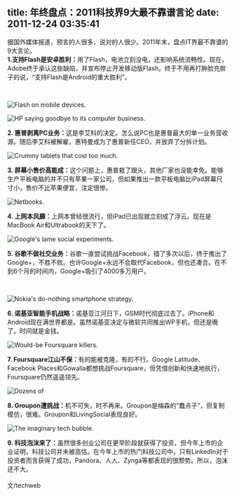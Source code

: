 title: 年终盘点：2011科技界9大最不靠谱言论
date: 2011-12-24 03:35:41
---

<p style="margin-top:0px;margin-bottom:1em;padding-top:0px;padding-right:0px;padding-bottom:0px;padding-left:0px;">
	据国外媒体报道，预言的人很多，说对的人很少。2011年末，盘点IT界最不靠谱的9大言论。<br style="margin-top:0px;margin-right:0px;margin-bottom:0px;margin-left:0px;padding-top:0px;padding-right:0px;padding-bottom:0px;padding-left:0px;" />
<strong style="margin-top:0px;margin-right:0px;margin-bottom:0px;margin-left:0px;padding-top:0px;padding-right:0px;padding-bottom:0px;padding-left:0px;">1.支持Flash是安卓胜利：</strong>用了Flash，电池立刻没电，还影响系统流畅性。现在，Adobe终于承认这些缺陷，并宣布停止开发移动版Flash。终于不用再打肿脸充胖子的说，“支持Flash是Android的重大胜利”。
</p>
<p style="margin-top:0px;margin-bottom:1em;padding-top:0px;padding-right:0px;padding-bottom:0px;padding-left:0px;">
	<br />
</p>
<p style="margin-top:0px;margin-bottom:1em;padding-top:0px;padding-right:0px;padding-bottom:0px;padding-left:0px;">
	<img alt="Flash on mobile devices." src="http://img.cnbeta.com/newsimg/111223/23433401502796060.jpg" border="0" style="margin-top:0px;margin-right:0px;margin-bottom:0px;margin-left:0px;padding-top:0px;padding-right:0px;padding-bottom:0px;padding-left:0px;border-style:initial;border-color:initial;" />
</p>
<p style="margin-top:0px;margin-bottom:1em;padding-top:0px;padding-right:0px;padding-bottom:0px;padding-left:0px;">
	<img alt="HP saying goodbye to its computer business." src="http://img.cnbeta.com/newsimg/111223/2343341164445211.jpg" border="0" style="margin-top:0px;margin-right:0px;margin-bottom:0px;margin-left:0px;padding-top:0px;padding-right:0px;padding-bottom:0px;padding-left:0px;border-style:initial;border-color:initial;" />
</p>
<p style="margin-top:0px;margin-bottom:1em;padding-top:0px;padding-right:0px;padding-bottom:0px;padding-left:0px;">
	<strong style="margin-top:0px;margin-right:0px;margin-bottom:0px;margin-left:0px;padding-top:0px;padding-right:0px;padding-bottom:0px;padding-left:0px;">2. 惠普剥离PC业务：</strong>这是李艾科的决定。怎么说PC也是惠普最大的单一业务营收源。随后李艾科被解雇，惠特曼成为了惠普新任CEO，并放弃了分拆计划。
</p>
<p style="margin-top:0px;margin-bottom:1em;padding-top:0px;padding-right:0px;padding-bottom:0px;padding-left:0px;">
	<img alt="Crummy tablets that cost too much." src="http://img.cnbeta.com/newsimg/111223/23433521366293418.jpg" border="0" style="margin-top:0px;margin-right:0px;margin-bottom:0px;margin-left:0px;padding-top:0px;padding-right:0px;padding-bottom:0px;padding-left:0px;border-style:initial;border-color:initial;" />
</p>
<p style="margin-top:0px;margin-bottom:1em;padding-top:0px;padding-right:0px;padding-bottom:0px;padding-left:0px;">
	<strong style="margin-top:0px;margin-right:0px;margin-bottom:0px;margin-left:0px;padding-top:0px;padding-right:0px;padding-bottom:0px;padding-left:0px;">3. 屏幕小售价高能成：</strong>这个问题上，惠普栽了跟头，其他厂家也没能幸免。能够生产平板电脑的并不只有苹果一家公司，但如果推出一款平板电脑比iPad屏幕尺寸小，售价不比苹果便宜，注定很惨。
</p>
<p style="margin-top:0px;margin-bottom:1em;padding-top:0px;padding-right:0px;padding-bottom:0px;padding-left:0px;">
	<img alt="Netbooks." src="http://img.cnbeta.com/newsimg/111223/23433531315512312.jpg" border="0" style="margin-top:0px;margin-right:0px;margin-bottom:0px;margin-left:0px;padding-top:0px;padding-right:0px;padding-bottom:0px;padding-left:0px;border-style:initial;border-color:initial;" />
</p>
<p style="margin-top:0px;margin-bottom:1em;padding-top:0px;padding-right:0px;padding-bottom:0px;padding-left:0px;">
	<strong style="margin-top:0px;margin-right:0px;margin-bottom:0px;margin-left:0px;padding-top:0px;padding-right:0px;padding-bottom:0px;padding-left:0px;">4. 上网本风靡：</strong>上网本曾经很流行，但iPad已出现就立刻成了浮云。现在是MacBook Air和Ultrabook的天下了。
</p>
<p style="margin-top:0px;margin-bottom:1em;padding-top:0px;padding-right:0px;padding-bottom:0px;padding-left:0px;">
	<img alt="Google's lame social experiments." src="http://img.cnbeta.com/newsimg/111223/23433641824722726.jpg" border="0" style="margin-top:0px;margin-right:0px;margin-bottom:0px;margin-left:0px;padding-top:0px;padding-right:0px;padding-bottom:0px;padding-left:0px;border-style:initial;border-color:initial;" />
</p>
<p style="margin-top:0px;margin-bottom:1em;padding-top:0px;padding-right:0px;padding-bottom:0px;padding-left:0px;">
	<strong style="margin-top:0px;margin-right:0px;margin-bottom:0px;margin-left:0px;padding-top:0px;padding-right:0px;padding-bottom:0px;padding-left:0px;">5. 谷歌不做社交业务：</strong>谷歌一直尝试挑战Facebook，错了多次以后，终于推出了Google+，不胜不败。也许Google+永远不会取代Facebook，但也还凑合。在不到6个月的时间内，Google+吸引了4000多万用户。
</p>
<p class="mcePageBreak" style="margin-top:0px;margin-bottom:1em;padding-top:0px;padding-right:0px;padding-bottom:0px;padding-left:0px;">
	&nbsp;
</p>
<p style="margin-top:0px;margin-bottom:1em;padding-top:0px;padding-right:0px;padding-bottom:0px;padding-left:0px;">
	<img alt="Nokia's do-nothing smartphone strategy." src="http://img.cnbeta.com/newsimg/111223/2343365560419070.jpg" border="0" style="margin-top:0px;margin-right:0px;margin-bottom:0px;margin-left:0px;padding-top:0px;padding-right:0px;padding-bottom:0px;padding-left:0px;border-style:initial;border-color:initial;" />
</p>
<p style="margin-top:0px;margin-bottom:1em;padding-top:0px;padding-right:0px;padding-bottom:0px;padding-left:0px;">
	<strong style="margin-top:0px;margin-right:0px;margin-bottom:0px;margin-left:0px;padding-top:0px;padding-right:0px;padding-bottom:0px;padding-left:0px;">6. 诺基亚智能手机战略：</strong>诺基亚江河日下，GSM时代彻底过去了。iPhone和Android现在满世界都是。虽然诺基亚决定与微软共同推出WP手机，但还是晚了。时间就是金钱。
</p>
<p style="margin-top:0px;margin-bottom:1em;padding-top:0px;padding-right:0px;padding-bottom:0px;padding-left:0px;">
	<img alt="Would-be Foursquare killers." src="http://img.cnbeta.com/newsimg/111223/23433661514170917.jpg" border="0" style="margin-top:0px;margin-right:0px;margin-bottom:0px;margin-left:0px;padding-top:0px;padding-right:0px;padding-bottom:0px;padding-left:0px;border-style:initial;border-color:initial;" />
</p>
<p style="margin-top:0px;margin-bottom:1em;padding-top:0px;padding-right:0px;padding-bottom:0px;padding-left:0px;">
	<strong style="margin-top:0px;margin-right:0px;margin-bottom:0px;margin-left:0px;padding-top:0px;padding-right:0px;padding-bottom:0px;padding-left:0px;">7. Foursquare江山不保：</strong>有的能被克隆，有的不行。Google Latitude、Facebook Places和Gowalla都想挑战Foursquare，但凭借创新和快速地执行，Foursquare仍然遥遥领先。
</p>
<p style="margin-top:0px;margin-bottom:1em;padding-top:0px;padding-right:0px;padding-bottom:0px;padding-left:0px;">
	<img alt="Dozens of " src="http://img.cnbeta.com/newsimg/111223/23434371023501904.jpg" border="0" style="margin-top:0px;margin-right:0px;margin-bottom:0px;margin-left:0px;padding-top:0px;padding-right:0px;padding-bottom:0px;padding-left:0px;border-style:initial;border-color:initial;" />
</p>
<p style="margin-top:0px;margin-bottom:1em;padding-top:0px;padding-right:0px;padding-bottom:0px;padding-left:0px;">
	<strong style="margin-top:0px;margin-right:0px;margin-bottom:0px;margin-left:0px;padding-top:0px;padding-right:0px;padding-bottom:0px;padding-left:0px;">8. Groupon遭挑战：</strong>机不可失，时不再来。Groupon是梅森的“蠢点子”，但复制模仿，很难。Groupon和LivingSocial表现良好。
</p>
<p style="margin-top:0px;margin-bottom:1em;padding-top:0px;padding-right:0px;padding-bottom:0px;padding-left:0px;">
	<img alt="The imaginary tech bubble." src="http://img.cnbeta.com/newsimg/111223/23434481321693800.jpg" border="0" style="margin-top:0px;margin-right:0px;margin-bottom:0px;margin-left:0px;padding-top:0px;padding-right:0px;padding-bottom:0px;padding-left:0px;border-style:initial;border-color:initial;" />
</p>
<p style="margin-top:0px;margin-bottom:1em;padding-top:0px;padding-right:0px;padding-bottom:0px;padding-left:0px;">
	<strong style="margin-top:0px;margin-right:0px;margin-bottom:0px;margin-left:0px;padding-top:0px;padding-right:0px;padding-bottom:0px;padding-left:0px;">9. 科技泡沫来了：</strong>虽然很多创业公司在更早阶段就获得了投资，但今年上市的企业证明，科技公司并未被高估。在今年上市的热门科技公司中，只有LinkedIn对于投资者而言获得了成功，Pandora、人人、Zynga等都表现的很颓势。所以，泡沫还不大。<br style="margin-top:0px;margin-right:0px;margin-bottom:0px;margin-left:0px;padding-top:0px;padding-right:0px;padding-bottom:0px;padding-left:0px;" />
<br style="margin-top:0px;margin-right:0px;margin-bottom:0px;margin-left:0px;padding-top:0px;padding-right:0px;padding-bottom:0px;padding-left:0px;" />
文/techweb
</p>